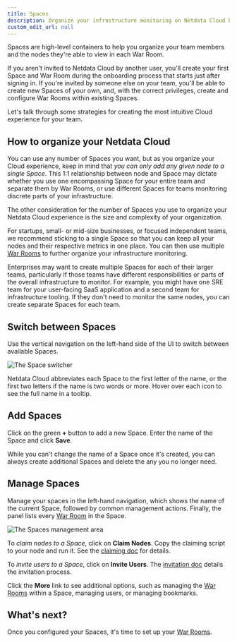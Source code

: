 ```yaml
---
title: Spaces
description: Organize your infrastructure monitoring on Netdata Cloud by creating Spaces, then grouping your Agent-monitored nodes.
custom_edit_url: null
---
```


Spaces are high-level containers to help you organize your team members and the nodes they're able to view in each
War Room.

If you aren't invited to Netdata Cloud by another user, you'll create your first Space and War Room during the
onboarding process that starts just after signing in. If you're invited by someone else on your team, you'll be able to
create new Spaces of your own, and, with the correct privileges, create and configure War Rooms within existing Spaces.

Let's talk through some strategies for creating the most intuitive Cloud experience for your team.

## How to organize your Netdata Cloud

You can use any number of Spaces you want, but as you organize your Cloud experience, keep in mind that _you can only
add any given node to a single Space_. This 1:1 relationship between node and Space may dictate whether you use one
encompassing Space for your entire team and separate them by War Rooms, or use different Spaces for teams monitoring
discrete parts of your infrastructure.

The other consideration for the number of Spaces you use to organize your Netdata Cloud experience is the size and
complexity of your organization.

For startups, small- or mid-size businesses, or focused independent teams, we recommend sticking to a single Space so
that you can keep all your nodes and their respective metrics in one place. You can then use multiple [War
Rooms](/docs/cloud/war-rooms) to further organize your infrastructure monitoring.

Enterprises may want to create multiple Spaces for each of their larger teams, particularly if those teams have
different responsibilities or parts of the overall infrastructure to monitor. For example, you might have one SRE team
for your user-facing SaaS application and a second team for infrastructure tooling. If they don't need to monitor the
same nodes, you can create separate Spaces for each team.

## Switch between Spaces

Use the vertical navigation on the left-hand side of the UI to switch between available Spaces.

![The Space
switcher](https://user-images.githubusercontent.com/1153921/100922586-4d83f180-349b-11eb-9064-f35696c8508e.png)

Netdata Cloud abbreviates each Space to the first letter of the name, or the first two letters if the name is two words
or more. Hover over each icon to see the full name in a tooltip.

## Add Spaces

Click on the green **+** button to add a new Space. Enter the name of the Space and click **Save**.

While you can't change the name of a Space once it's created, you can always create additional Spaces and delete the any
you no longer need.

## Manage Spaces

Manage your spaces in the left-hand navigation, which shows the name of the current Space, followed by common management
actions. Finally, the panel lists every [War Room](/docs/cloud/war-rooms) in the Space.

![The Spaces management
area](https://user-images.githubusercontent.com/1153921/100896143-8d3ae100-347b-11eb-9657-745831afc140.png)

To _claim nodes to a Space_, click on **Claim Nodes**. Copy the claiming script to your node and run it. See the
[claiming doc](/docs/agent/claim) for details.

To _invite users to a Space_, click on **Invite Users**. The [invitation doc](/docs/cloud/manage/invite-your-team)
details the invitation process.

Click the **More** link to see additional options, such as managing the [War Rooms](/docs/cloud/war-rooms) within a
Space, managing users, or managing bookmarks.

## What's next?

Once you configured your Spaces, it's time to set up your [War Rooms](/docs/cloud/war-rooms).
